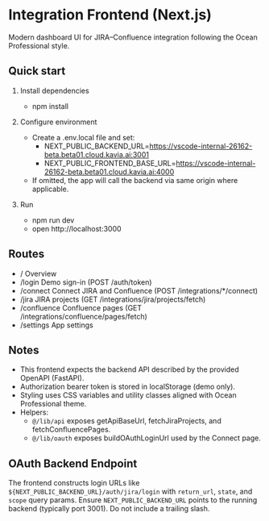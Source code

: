 # Integration Frontend (Next.js)

Modern dashboard UI for JIRA–Confluence integration following the Ocean Professional style.

## Quick start

1. Install dependencies
   - npm install

2. Configure environment
   - Create a .env.local file and set:
     - NEXT_PUBLIC_BACKEND_URL=https://vscode-internal-26162-beta.beta01.cloud.kavia.ai:3001
     - NEXT_PUBLIC_FRONTEND_BASE_URL=https://vscode-internal-26162-beta.beta01.cloud.kavia.ai:4000
   - If omitted, the app will call the backend via same origin where applicable.

3. Run
   - npm run dev
   - open http://localhost:3000

## Routes

- /                Overview
- /login           Demo sign-in (POST /auth/token)
- /connect         Connect JIRA and Confluence (POST /integrations/*/connect)
- /jira            JIRA projects (GET /integrations/jira/projects/fetch)
- /confluence      Confluence pages (GET /integrations/confluence/pages/fetch)
- /settings        App settings

## Notes

- This frontend expects the backend API described by the provided OpenAPI (FastAPI).
- Authorization bearer token is stored in localStorage (demo only).
- Styling uses CSS variables and utility classes aligned with Ocean Professional theme.
- Helpers:
  - `@/lib/api` exposes getApiBaseUrl, fetchJiraProjects, and fetchConfluencePages.
  - `@/lib/oauth` exposes buildOAuthLoginUrl used by the Connect page.

## OAuth Backend Endpoint
The frontend constructs login URLs like `${NEXT_PUBLIC_BACKEND_URL}/auth/jira/login` with `return_url`, `state`, and `scope` query params. Ensure `NEXT_PUBLIC_BACKEND_URL` points to the running backend (typically port 3001). Do not include a trailing slash.
